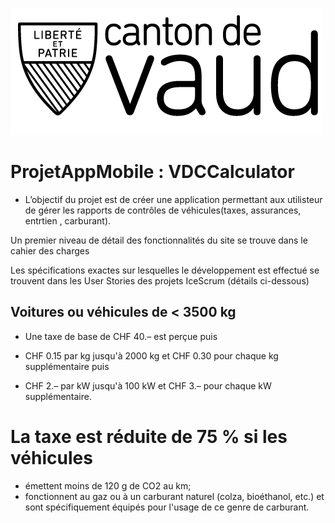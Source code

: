 ![introBanner](VD_logo.png)
# ProjetAppMobile : VDCCalculator
* L’objectif du projet est de créer une application permettant aux utilisteur de gérer les rapports de contrôles de véhicules(taxes, assurances, entrtien , carburant).

Un premier niveau de détail des fonctionnalités du site se trouve dans le cahier des charges

Les spécifications exactes sur lesquelles le développement est effectué se trouvent dans les User Stories des projets IceScrum (détails ci-dessous)

## Voitures ou véhicules de < 3500 kg
* Une taxe de base de CHF 40.– est perçue puis

* CHF 0.15 par kg jusqu'à 2000 kg et CHF 0.30 pour chaque kg supplémentaire puis
* CHF 2.– par kW jusqu'à 100 kW et CHF 3.– pour chaque kW supplémentaire.
# La taxe est réduite de 75 % si les véhicules

* émettent moins de 120 g de CO2 au km;
* fonctionnent au gaz ou à un carburant naturel (colza, bioéthanol, etc.) et sont spécifiquement équipés pour l'usage de ce genre de  carburant.
